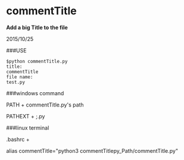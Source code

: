 # commentTitle

**Add a big Title to the file**

2015/10/25



###USE
```
$python commentTitle.py
title:
commentTitle
file name:
test.py
```

###windows command

PATH + commentTitle.py's path

PATHEXT + ;.py


###linux terminal

.bashrc +

alias commentTitle="python3 commentTitlepy_Path/commentTitle.py"
